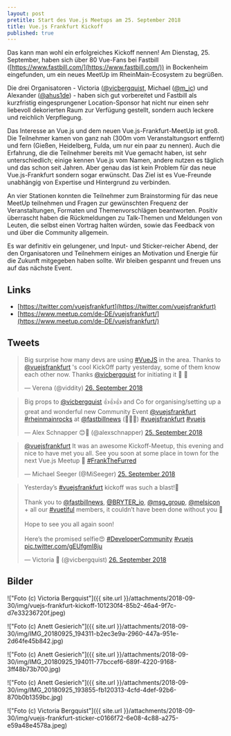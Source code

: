 ```yaml
---
layout: post
pretitle: Start des Vue.js Meetups am 25. September 2018
title: Vue.js Frankfurt Kickoff
published: true
---
```


Das kann man wohl ein erfolgreiches Kickoff nennen! Am Dienstag, 25. September, haben sich über 80 Vue-Fans bei Fastbill ([https://www.fastbill.com/](https://www.fastbill.com/)) in Bockenheim eingefunden, um ein neues MeetUp im RheinMain-Ecosystem zu begrüßen.

Die drei Organisatoren - Victoria ([@vicbergquist]([https://twitter.com/vicbergquist/), Michael ([@m_ic](https://twitter.com/m_ic/)) und Alexander ([@ahus1de](https://twitter.com/ahus1de/)) - haben sich gut vorbereitet und Fastbill als kurzfristig eingesprungener Location-Sponsor hat nicht nur einen sehr liebevoll dekorierten Raum zur Verfügung gestellt, sondern auch leckere und reichlich Verpflegung.

Das Interesse an Vue.js und dem neuen Vue.js-Frankfurt-MeetUp ist groß. Die Teilnehmer kamen von ganz nah (300m vom Veranstaltungsort entfernt) und fern (Gießen, Heidelberg, Fulda, um nur ein paar zu nennen). Auch die Erfahrung, die die Teilnehmer bereits mit Vue gemacht haben, ist sehr unterschiedlich; einige kennen Vue.js vom Namen, andere nutzen es täglich und das schon seit Jahren. Aber genau das ist kein Problem für das neue Vue.js-Frankfurt sondern sogar erwünscht. Das Ziel ist es Vue-Freunde unabhängig von Expertise und Hintergrund zu verbinden.

An vier Stationen konnten die Teilnehmer zum Brainstorming für das neue MeetUp teilnehmen und Fragen zur gewünschten Frequenz der Veranstaltungen, Formaten und Themenvorschlägen beantworten. Positiv überrascht haben die Rückmeldungen zu Talk-Themen und Meldungen von Leuten, die selbst einen Vortrag halten würden, sowie das Feedback von und über die Community allgemein.

Es war definitiv ein gelungener, und Input- und Sticker-reicher Abend, der den Organisatoren und Teilnehmern einiges an Motivation und Energie für die Zukunft mitgegeben haben sollte. Wir bleiben gespannt und freuen uns auf das nächste Event.

## Links

- [https://twitter.com/vuejsfrankfurt](https://twitter.com/vuejsfrankfurt)
- [https://www.meetup.com/de-DE/vuejsfrankfurt/](https://www.meetup.com/de-DE/vuejsfrankfurt/)

## Tweets

<blockquote class="twitter-tweet" data-lang="de"><p lang="en" dir="ltr">Big surprise how many devs are using <a href="https://twitter.com/hashtag/VueJS?src=hash&amp;ref_src=twsrc%5Etfw">#VueJS</a> in the area. Thanks to <a href="https://twitter.com/vuejsfrankfurt?ref_src=twsrc%5Etfw">@vuejsfrankfurt</a> &#39;s cool KickOff party yesterday, some of them know each other now. Thanks <a href="https://twitter.com/vicbergquist?ref_src=twsrc%5Etfw">@vicbergquist</a> for initiating it 💪 💪</p>&mdash; Verena (@viddity) <a href="https://twitter.com/viddity/status/1044844267481571329?ref_src=twsrc%5Etfw">26. September 2018</a></blockquote>



<blockquote class="twitter-tweet" data-lang="de"><p lang="en" dir="ltr">Big props to <a href="https://twitter.com/vicbergquist?ref_src=twsrc%5Etfw">@vicbergquist</a> 👍👍👍 and Co for organising/setting up a great and wonderful new Community Event <a href="https://twitter.com/vuejsfrankfurt?ref_src=twsrc%5Etfw">@vuejsfrankfurt</a> <a href="https://twitter.com/hashtag/rheinmainrocks?src=hash&amp;ref_src=twsrc%5Etfw">#rheinmainrocks</a> at <a href="https://twitter.com/fastbillnews?ref_src=twsrc%5Etfw">@fastbillnews</a> (👏👏👏) <a href="https://twitter.com/hashtag/vuejsfrankfurt?src=hash&amp;ref_src=twsrc%5Etfw">#vuejsfrankfurt</a> <a href="https://twitter.com/hashtag/vuejs?src=hash&amp;ref_src=twsrc%5Etfw">#vuejs</a></p>&mdash; Alex Schnapper 😊📱 (@alexschnapper) <a href="https://twitter.com/alexschnapper/status/1044685860329979904?ref_src=twsrc%5Etfw">25. September 2018</a></blockquote>



<blockquote class="twitter-tweet" data-lang="de"><p lang="en" dir="ltr"><a href="https://twitter.com/vuejsfrankfurt?ref_src=twsrc%5Etfw">@vuejsfrankfurt</a> It was an awesome Kickoff-Meetup, this evening and nice to have met you all. See you soon at some place in town for the next Vue.js Meetup 🙂 <a href="https://twitter.com/hashtag/FrankTheFurred?src=hash&amp;ref_src=twsrc%5Etfw">#FrankTheFurred</a></p>&mdash; Michael Seeger (@MiSeeger) <a href="https://twitter.com/MiSeeger/status/1044688521934655489?ref_src=twsrc%5Etfw">25. September 2018</a></blockquote>


<blockquote class="twitter-tweet" data-lang="de"><p lang="en" dir="ltr">Yesterday’s <a href="https://twitter.com/hashtag/vuejsfrankfurt?src=hash&amp;ref_src=twsrc%5Etfw">#vuejsfrankfurt</a> kickoff was such a blast!🎉<br><br>Thank you to <a href="https://twitter.com/fastbillnews?ref_src=twsrc%5Etfw">@fastbillnews</a>, <a href="https://twitter.com/BRYTER_io?ref_src=twsrc%5Etfw">@BRYTER_io</a>, <a href="https://twitter.com/msg_group?ref_src=twsrc%5Etfw">@msg_group</a>, <a href="https://twitter.com/melsicon?ref_src=twsrc%5Etfw">@melsicon</a> + all our <a href="https://twitter.com/hashtag/vuetiful?src=hash&amp;ref_src=twsrc%5Etfw">#vuetiful</a> members, it couldn’t have been done without you 👏<br><br>Hope to see you all again soon!<br><br>Here’s the promised selfie😍 <a href="https://twitter.com/hashtag/DeveloperCommunity?src=hash&amp;ref_src=twsrc%5Etfw">#DeveloperCommunity</a> <a href="https://twitter.com/hashtag/vuejs?src=hash&amp;ref_src=twsrc%5Etfw">#vuejs</a> <a href="https://t.co/gEUfgmI8ju">pic.twitter.com/gEUfgmI8ju</a></p>&mdash; Victoria 🦄 (@vicbergquist) <a href="https://twitter.com/vicbergquist/status/1044862000692637696?ref_src=twsrc%5Etfw">26. September 2018</a></blockquote>



## Bilder

!["Foto (c) Victoria Bergquist"]({{ site.url }}/attachments/2018-09-30/img/vuejs-frankfurt-kickoff-101230f4-85b2-46a4-9f7c-d7e33236720f.jpeg)

!["Foto (c) Anett Gesierich"]({{ site.url }}/attachments/2018-09-30/img/IMG_20180925_194311-b2ec3e9a-2960-447a-951e-2d64fe45b842.jpg)

!["Foto (c) Anett Gesierich"]({{ site.url }}/attachments/2018-09-30/img/IMG_20180925_194011-77bccef6-689f-4220-9168-3ff48b73b700.jpg)

!["Foto (c) Anett Gesierich"]({{ site.url }}/attachments/2018-09-30/img/IMG_20180925_193855-fb120313-4cfd-4def-92b6-870b0b1359bc.jpg)

!["Foto (c) Victoria Bergquist"]({{ site.url }}/attachments/2018-09-30/img/vuejs-frankfurt-sticker-c0166f72-6e08-4c88-a275-e59a48e4578a.jpeg)




 
